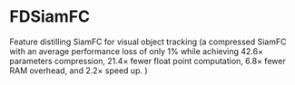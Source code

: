 # FDSiamFC
Feature distilling SiamFC for visual object tracking (a compressed SiamFC with an average performance loss of only 1% while achieving 42.6× parameters compression, 21.4× fewer float point computation, 6.8× fewer RAM overhead, and 2.2× speed up. )
